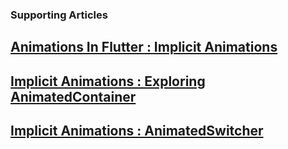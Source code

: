 ### Supporting Articles

## [Animations In Flutter : Implicit Animations](https://medium.com/@TakRutvik/animations-in-flutter-implicit-animations-139177e98b11)


## [Implicit Animations : Exploring AnimatedContainer](https://medium.com/@TakRutvik/implicit-animations-exploring-animatedcontainer-462df008ed4)


## [Implicit Animations : AnimatedSwitcher](https://medium.com/@TakRutvik/implicit-animations-animatedswitcher-46b5ba0fabd8)
